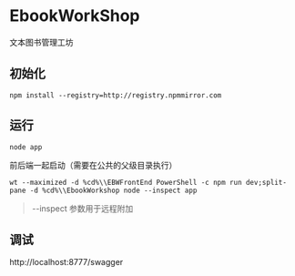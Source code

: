# EbookWorkShop
文本图书管理工坊

## 初始化
```
npm install --registry=http://registry.npmmirror.com
```

## 运行
```
node app
```
前后端一起启动（需要在公共的父级目录执行）
```
wt --maximized -d %cd%\\EBWFrontEnd PowerShell -c npm run dev;split-pane -d %cd%\\EbookWorkshop node --inspect app
```
>  --inspect 参数用于远程附加


## 调试
http://localhost:8777/swagger

